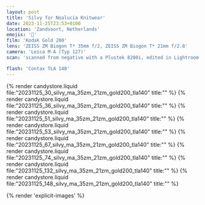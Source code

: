 ```yaml
---
layout: post
title: 'Silvy for Noalucia Knitwear'
date: 2023-11-25T23:53+0100
location: 'Zandvoort, Netherlands'
emojis: '🔞'
film: 'Kodak Gold 200'
lens: 'ZEISS ZM Biogon T* 35mm f/2, ZEISS ZM Biogon T* 21mm f/2.8'
camera: 'Leica M-A (Typ 127)'
scan: 'scanned from negative with a Plustek 8200i, edited in Lightroom'

flash: 'Contax TLA 140'
---
```


{% render candystore.liquid file:"20231125_30_silvy_ma_35zm_21zm_gold200_tla140" title:"" %}
{% render candystore.liquid file:"20231125_36_silvy_ma_35zm_21zm_gold200_tla140" title:"" %}
{% render candystore.liquid file:"20231125_51_silvy_ma_35zm_21zm_gold200_tla140" title:"" %}
{% render candystore.liquid file:"20231125_53_silvy_ma_35zm_21zm_gold200_tla140" title:"" %}
{% render candystore.liquid file:"20231125_67_silvy_ma_35zm_21zm_gold200_tla140" title:"" %}
{% render candystore.liquid file:"20231125_74_silvy_ma_35zm_21zm_gold200_tla140" title:"" %}
{% render candystore.liquid file:"20231125_132_silvy_ma_35zm_21zm_gold200_tla140" title:"" %}
{% render candystore.liquid file:"20231125_148_silvy_ma_35zm_21zm_gold200_tla140" title:"" %}

{% render 'explicit-images' %}